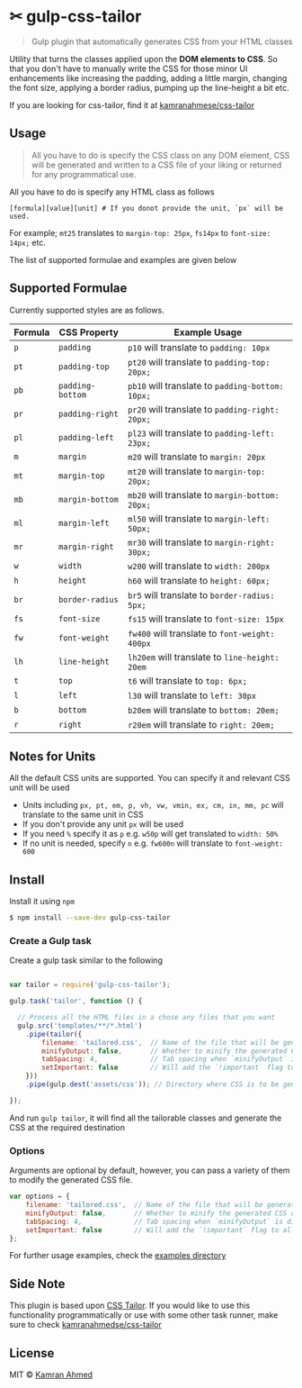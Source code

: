# ✂ gulp-css-tailor

> Gulp plugin that automatically generates CSS from your HTML classes

Utility that turns the classes applied upon the **DOM elements to CSS**. So that you don't have to manually write the CSS for those minor UI enhancements like increasing the padding, adding a little margin, changing the font size, applying a border radius, pumping up the line-height a bit etc.

If you are looking for css-tailor, find it at [kamranahmese/css-tailor](https://github.com/kamranahmedse/css-tailor)

## Usage

> All you have to do is specify the CSS class on any DOM element, CSS will be generated and written to a CSS file of your liking or returned for any programmatical use.

All you have to do is specify any HTML class as follows

```
[formula][value][unit] # If you donot provide the unit, `px` will be used.
```

For example; `mt25` translates to `margin-top: 25px`, `fs14px` to `font-size: 14px;` etc.

The list of supported formulae and examples are given below

## Supported Formulae

Currently supported styles are as follows.

| Formula | CSS Property     | Example Usage                                    |
|---------|------------------|--------------------------------------------------|
| `p`     | `padding`        | `p10` will translate to `padding: 10px`          |
| `pt`    | `padding-top`    | `pt20` will translate to `padding-top: 20px;`    |
| `pb`    | `padding-bottom` | `pb10` will translate to `padding-bottom: 10px;` |
| `pr`    | `padding-right`  | `pr20` will translate to `padding-right: 20px;`  |
| `pl`    | `padding-left`   | `pl23` will translate to `padding-left: 23px;`   |
| `m`     | `margin`         | `m20` will translate to `margin: 20px`           |
| `mt`    | `margin-top`     | `mt20` will translate to `margin-top: 20px;`     |
| `mb`    | `margin-bottom`  | `mb20` will translate to `margin-bottom: 20px;`  |
| `ml`    | `margin-left`    | `ml50` will translate to `margin-left: 50px;`    |
| `mr`    | `margin-right`   | `mr30` will translate to `margin-right: 30px;`   |
| `w`     | `width`          | `w200` will translate to `width: 200px`          |
| `h`     | `height`         | `h60` will translate to `height: 60px;`          |
| `br`    | `border-radius`  | `br5` will translate to `border-radius: 5px;`    |
| `fs`    | `font-size`      | `fs15` will translate to `font-size: 15px`       |
| `fw`    | `font-weight`    | `fw400` will translate to `font-weight: 400px`   |
| `lh`    | `line-height`    | `lh20em` will translate to `line-height: 20em`   |
| `t`     | `top`            | `t6` will translate to `top: 6px;`               |
| `l`     | `left`           | `l30` will translate to `left: 30px`             |
| `b`     | `bottom`         | `b20em` will translate to `bottom: 20em;`        |
| `r`     | `right`          | `r20em` will translate to `right: 20em;`         |


## Notes for Units

All the default CSS units are supported. You can specify it and relevant CSS unit will be used

- Units including `px, pt, em, p, vh, vw, vmin, ex, cm, in, mm, pc` will translate to the same unit in CSS
- If you don't provide any unit `px` will be used
- If you need `%` specify it as `p` e.g. `w50p` will get translated to `width: 50%`
- If no unit is needed, specify `n` e.g. `fw600n` will translate to `font-weight: 600`

## Install

Install it using `npm`

```bash
$ npm install --save-dev gulp-css-tailor
```

### Create a Gulp task

Create a gulp task similar to the following

```javascript

var tailor = require('gulp-css-tailor');

gulp.task('tailor', function () {

  // Process all the HTML files in a chose any files that you want
  gulp.src('templates/**/*.html')
    .pipe(tailor({
        filename: 'tailored.css',  // Name of the file that will be generated [default: 'tailored.css']
        minifyOutput: false,       // Whether to minify the generated CSS or not [default: false]
        tabSpacing: 4,             // Tab spacing when `minifyOutput` is disabled [default: 4]
        setImportant: false        // Will add the `!important` flag to all the CSS properties
    }))
    .pipe(gulp.dest('assets/css')); // Directory where CSS is to be generated

});
```

And run `gulp tailor`, it will find all the tailorable classes and generate the CSS at the required destination

### Options

Arguments are optional by default, however, you can pass a variety of them to modify the generated CSS file.

```js
var options = {
    filename: 'tailored.css',  // Name of the file that will be generated [default: 'tailored.css']
    minifyOutput: false,       // Whether to minify the generated CSS or not [default: false]
    tabSpacing: 4,             // Tab spacing when `minifyOutput` is disabled [default: 4]
    setImportant: false        // Will add the `!important` flag to all the CSS properties
};
```

For further usage examples, check the [examples directory](https://github.com/kamranahmedse/gulp-css-tailor/blob/master/examples/gulpfile.js)


## Side Note

This plugin is based upon [CSS Tailor](https://github.com/kamranahmedse/css-tailor). If you would like to use this functionality programmatically or use with some other task runner, make sure to check [kamranahmedse/css-tailor](https://github.com/kamranahmedse/css-tailor)


## License

MIT &copy; [Kamran Ahmed](http://kamranahmed.info)
